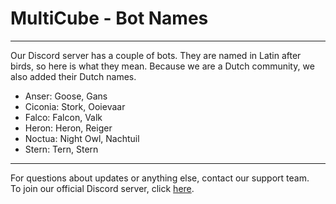 # MultiCube - Bot Names

----------------------------------------

Our Discord server has a couple of bots. They are named in Latin after birds, so here is what they mean. Because we are a Dutch community, we also added their Dutch names.

- Anser: Goose, Gans
- Ciconia: Stork, Ooievaar
- Falco: Falcon, Valk
- Heron: Heron, Reiger
- Noctua: Night Owl, Nachtuil
- Stern: Tern, Stern

----------------------------------------

For questions about updates or anything else, contact our support team.<br/>
To join our official Discord server, click [here](https://discord.gg/VSE75WkgFM).<br/>
